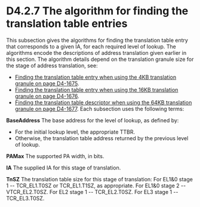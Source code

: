 # D4.2.7 The algorithm for finding the translation table entries

This subsection gives the algorithms for finding the translation table entry that corresponds to a given IA, for each required level of lookup. The algorithms encode the descriptions of address translation given earlier in this section. The algorithm details depend on the translation granule size for the stage of address translation, see:
* [Finding the translation table entry when using the 4KB translation granule on page D4-1675](#).
* [Finding the translation table entry when using the 16KB translation granule on page D4-1676](#).
* [Finding the translation table descriptor when using the 64KB translation granule on page D4-1677](#).
Each subsection uses the following terms:

**BaseAddress**
The base address for the level of lookup, as defined by:
* For the initial lookup level, the appropriate TTBR.
* Otherwise, the translation table address returned by the previous level of lookup.

**PAMax**
The supported PA width, in bits.

**IA**
The supplied IA for this stage of translation.

**TnSZ**
The translation table size for this stage of translation:
For EL1&0 stage 1 -- TCR_EL1.T0SZ or TCR_EL1.T1SZ, as appropriate. 
For EL1&0 stage 2 -- VTCR_EL2.T0SZ.
For EL2 stage 1 -- TCR_EL2.T0SZ.
For EL3 stage 1 -- TCR_EL3.T0SZ.



